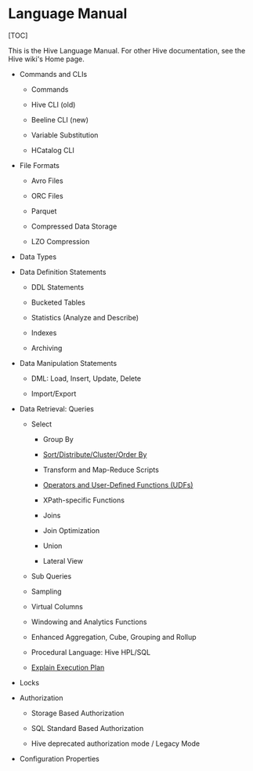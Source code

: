 # Language Manual

[TOC]

This is the Hive Language Manual.  For other Hive documentation, see the Hive wiki's Home page.


- Commands and CLIs

	- Commands

	- Hive CLI (old)

	- Beeline CLI (new)

	- Variable Substitution

	- HCatalog CLI


- File Formats

	- Avro Files

	- ORC Files

	- Parquet

	- Compressed Data Storage

	- LZO Compression


- Data Types


- Data Definition Statements

	- DDL Statements

	- Bucketed Tables

	- Statistics (Analyze and Describe)

	- Indexes

	- Archiving


- Data Manipulation Statements

	- DML: Load, Insert, Update, Delete

	- Import/Export


- Data Retrieval: Queries

	- Select

		- Group By

		- [Sort/Distribute/Cluster/Order By](https://github.com/ZGG2016/knowledgesystem/blob/master/07%20Hive/%E5%AE%98%E7%BD%91%E9%98%85%E8%AF%BB/Sort%20Distribute%20Cluster%20Order%20By.md)

		- Transform and Map-Reduce Scripts

		- [Operators and User-Defined Functions (UDFs)](https://github.com/ZGG2016/knowledgesystem/blob/master/07%20Hive/%E5%AE%98%E7%BD%91%E9%98%85%E8%AF%BB/Operators%20and%20UDFs.md)

		- XPath-specific Functions

		- Joins

		- Join Optimization

		- Union

		- Lateral View

	- Sub Queries

	- Sampling

	- Virtual Columns

	- Windowing and Analytics Functions

	- Enhanced Aggregation, Cube, Grouping and Rollup

	- Procedural Language:  Hive HPL/SQL

	- [Explain Execution Plan](https://github.com/ZGG2016/knowledgesystem/blob/master/07%20Hive/%E5%AE%98%E7%BD%91%E9%98%85%E8%AF%BB/explain%20plan.md)


- Locks


- Authorization

	- Storage Based Authorization

	- SQL Standard Based Authorization

	- Hive deprecated authorization mode / Legacy Mode


- Configuration Properties
